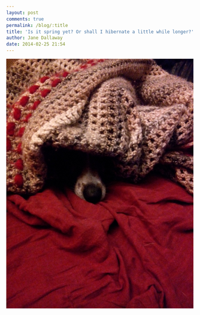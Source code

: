 ```yaml
---
layout: post
comments: true
permalink: /blog/:title
title: 'Is it spring yet? Or shall I hibernate a little while longer?'
author: Jane Dallaway
date: 2014-02-25 21:54
---
```


<div><a href="/media/tp_IMG_20140225_213009.jpg"><img src="/media/tp_thumb_IMG_20140225_213009.jpg" width="500" height="667"/></a></div>


  
      
